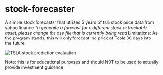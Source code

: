 # stock-forecaster
A simple stock forecaster that utilizes 5 years of tsla stock price data from yahoo finance
*To generate a forecast for a different stock or trackable asset, please change the csv file that is currently being read* 
Limitations: As the program stands, this will only forecast the price of Tesla 30 days into the future

![TSLA stock prediction evaluation](https://user-images.githubusercontent.com/19918353/218907982-b43f14d0-58a7-4072-b1ca-ccb2728efc86.png)

Note: this is for educational purposes and should NOT to be used to actually provide investment guidance 
